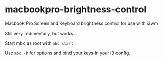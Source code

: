 # macbookpro-brightness-control
Macbook Pro Screen and Keyboard brightness control for use with i3wm

Still very redimentary, but works...

Start mbc as root with `mbc start`.

Use `mbc -h` for options and bind your keys in your i3 config.
